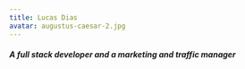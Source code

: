 ```yaml
---
title: Lucas Dias
avatar: augustus-caesar-2.jpg
---
```

##### A full stack developer and a marketing and traffic manager